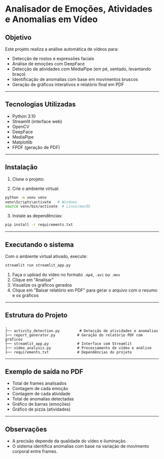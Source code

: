 # Analisador de Emoções, Atividades e Anomalias em Vídeo

## Objetivo

Este projeto realiza a análise automática de vídeos para:

- Detecção de rostos e expressões faciais
- Análise de emoções com DeepFace
- Detecção de atividades com MediaPipe (em pé, sentado, levantando braço)
- Identificação de anomalias com base em movimentos bruscos
- Geração de gráficos interativos e relatório final em PDF

---

## Tecnologias Utilizadas

- Python 3.10
- Streamlit (interface web)
- OpenCV
- DeepFace
- MediaPipe
- Matplotlib
- FPDF (geração de PDF)

---

## Instalação

1. Clone o projeto:

2. Crie o ambiente virtual:

```bash
python -m venv venv
venv\Scripts\activate   # Windows
source venv/bin/activate  # Linux/macOS
```

3. Instale as dependências:

```bash
pip install -r requirements.txt
```

---

## Executando o sistema

Com o ambiente virtual ativado, execute:

```bash
streamlit run streamlit_app.py
```

1. Faça o upload do vídeo no formato `.mp4`, `.avi` ou `.mov`
2. Clique em "Analisar"
3. Visualize os gráficos gerados
4. Clique em "Baixar relatório em PDF" para gerar o arquivo com o resumo e os gráficos

---

## Estrutura do Projeto

```
.
├── activity_detection.py         # Detecção de atividades e anomalias
├── report_generator.py          # Geração do relatório PDF com gráficos
├── streamlit_app.py             # Interface com Streamlit
├── video_analysis.py            # Processamento de vídeo e análise
├── requirements.txt             # Dependências do projeto
```

---

## Exemplo de saída no PDF

- Total de frames analisados
- Contagem de cada emoção
- Contagem de cada atividade
- Total de anomalias detectadas
- Gráfico de barras (emoções)
- Gráfico de pizza (atividades)

---

## Observações

- A precisão depende da qualidade do vídeo e iluminação.
- O sistema identifica anomalias com base na variação de movimento corporal entre frames.
